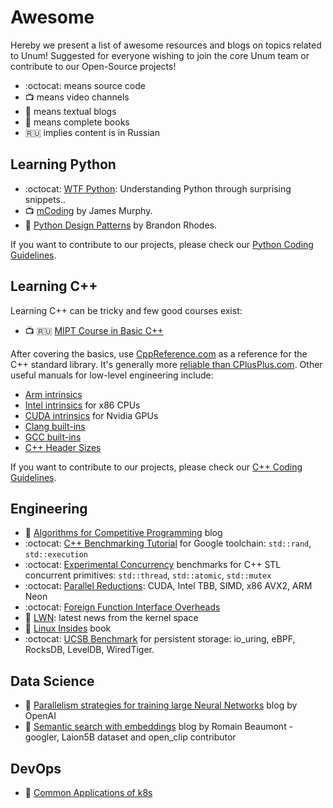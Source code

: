 # Awesome

Hereby we present a list of awesome resources and blogs on topics related to Unum!
Suggested for everyone wishing to join the core Unum team or contribute to our Open-Source projects!

* :octocat: means source code
* :tv: means video channels
* :scroll: means textual blogs
* 📖 means complete books
* 🇷🇺 implies content is in Russian

## Learning Python

* :octocat: [WTF Python](https://github.com/satwikkansal/wtfpython): Understanding Python through surprising snippets..
* :tv: [mCoding](https://www.youtube.com/c/mCodingWithJamesMurphy) by James Murphy.
* 📖 [Python Design Patterns](https://python-patterns.guide/) by Brandon Rhodes.

If you want to contribute to our projects, please check our [Python Coding Guidelines](/GuidePython).

## Learning C++

Learning C++ can be tricky and few good courses exist:

* :tv: 🇷🇺 [MIPT Course in Basic C++](https://youtube.com/playlist?list=PL3BR09unfgciJ1_K_E914nohpiOiHnpsK)

After covering the basics, use [CppReference.com](https://en.cppreference.com/w/) as a reference for the C++ standard library.
It's generally more [reliable than CPlusPlus.com](https://www.reddit.com/r/cpp/comments/1b0lp7u/comment/ks8vgy7/?utm_source=share&utm_medium=web2x&context=3).
Other useful manuals for low-level engineering include:

* [Arm intrinsics](https://developer.arm.com/architectures/instruction-sets/intrinsics/)
* [Intel intrinsics](https://www.intel.com/content/www/us/en/docs/intrinsics-guide/index.html) for x86 CPUs
* [CUDA intrinsics](https://docs.nvidia.com/cuda/cuda-math-api/modules.html#modules) for Nvidia GPUs
* [Clang built-ins](https://clang.llvm.org/docs/LanguageExtensions.html#builtin-functions)
* [GCC built-ins](https://gcc.gnu.org/onlinedocs/gcc-4.7.2/gcc/Other-Builtins.html#Other-Builtins)
* [C++ Header Sizes](https://artificial-mind.net/projects/compile-health/)

If you want to contribute to our projects, please check our [C++ Coding Guidelines](/GuideCpp).

## Engineering

* 📜 [Algorithms for Competitive Programming](https://cp-algorithms.com/#data-structures) blog
* :octocat: [C++ Benchmarking Tutorial](https://github.com/ashvardanian/BenchmarkingTutorial) for Google toolchain: `std::rand`, `std::execution`
* :octocat: [Experimental Concurrency](https://github.com/s9w/experimental_concurrency) benchmarks for C++ STL concurrent primitives: `std::thread`, `std::atomic`, `std::mutex`
* :octocat: [Parallel Reductions](https://github.com/unum-cloud/ParallelReductions): CUDA, Intel TBB, SIMD, x86 AVX2, ARM Neon
* :octocat: [Foreign Function Interface Overheads](https://github.com/dyu/ffi-overhead)
* 📜 [LWN](https://lwn.net): latest news from the kernel space
* 📜 [Linux Insides](https://github.com/0xAX/linux-insides) book
* :octocat: [UCSB Benchmark](https://github.com/unum-cloud/UCSB) for persistent storage: io_uring, eBPF, RocksDB, LevelDB, WiredTiger.

## Data Science

* 📜 [Parallelism strategies for training large Neural Networks](https://openai.com/blog/techniques-for-training-large-neural-networks/) blog by OpenAI
* 📜 [Semantic search with embeddings](https://rom1504.medium.com/semantic-search-with-embeddings-index-anything-8fb18556443c) blog by Romain Beaumont  - googler, Laion5B dataset and open_clip contributor

## DevOps

* 📜 [Common Applications of k8s](https://blog.adamchalmers.com/kubernetes-problems/)
